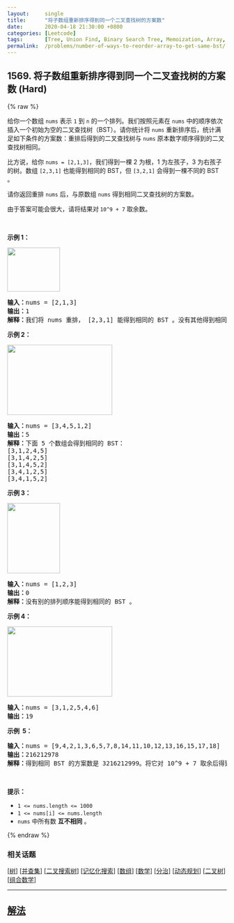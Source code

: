 ```yaml
---
layout:     single
title:      "将子数组重新排序得到同一个二叉查找树的方案数"
date:       2020-04-18 21:30:00 +0800
categories: [Leetcode]
tags:       [Tree, Union Find, Binary Search Tree, Memoization, Array, Math, Divide and Conquer, Dynamic Programming, Binary Tree, Combinatorics]
permalink:  /problems/number-of-ways-to-reorder-array-to-get-same-bst/
---
```


## 1569. 将子数组重新排序得到同一个二叉查找树的方案数 (Hard)

{% raw %}

<p>给你一个数组 <code>nums</code>&nbsp;表示 <code>1</code>&nbsp;到 <code>n</code>&nbsp;的一个排列。我们按照元素在 <code>nums</code>&nbsp;中的顺序依次插入一个初始为空的二叉查找树（BST）。请你统计将 <code>nums</code>&nbsp;重新排序后，统计满足如下条件的方案数：重排后得到的二叉查找树与 <code>nums</code>&nbsp;原本数字顺序得到的二叉查找树相同。</p>

<p>比方说，给你&nbsp;<code>nums = [2,1,3]</code>，我们得到一棵 2 为根，1 为左孩子，3 为右孩子的树。数组&nbsp;<code>[2,3,1]</code>&nbsp;也能得到相同的 BST，但&nbsp;<code>[3,2,1]</code>&nbsp;会得到一棵不同的&nbsp;BST 。</p>

<p>请你返回重排 <code>nums</code>&nbsp;后，与原数组 <code>nums</code>&nbsp;得到相同二叉查找树的方案数。</p>

<p>由于答案可能会很大，请将结果对<strong>&nbsp;</strong><code>10^9 + 7</code>&nbsp;取余数。</p>

<p>&nbsp;</p>

<p><strong>示例 1：</strong></p>

<p><img alt="" src="https://assets.leetcode-cn.com/aliyun-lc-upload/uploads/2020/08/30/bb.png" style="height: 101px; width: 121px;"></p>

<pre><strong>输入：</strong>nums = [2,1,3]
<strong>输出：</strong>1
<strong>解释：</strong>我们将 nums 重排， [2,3,1] 能得到相同的 BST 。没有其他得到相同 BST 的方案了。
</pre>

<p><strong>示例 2：</strong></p>

<p><strong><img alt="" src="https://assets.leetcode-cn.com/aliyun-lc-upload/uploads/2020/08/30/ex1.png" style="height: 161px; width: 241px;"></strong></p>

<pre><strong>输入：</strong>nums = [3,4,5,1,2]
<strong>输出：</strong>5
<strong>解释：</strong>下面 5 个数组会得到相同的 BST：
[3,1,2,4,5]
[3,1,4,2,5]
[3,1,4,5,2]
[3,4,1,2,5]
[3,4,1,5,2]
</pre>

<p><strong>示例 3：</strong></p>

<p><strong><img alt="" src="https://assets.leetcode-cn.com/aliyun-lc-upload/uploads/2020/08/30/ex4.png" style="height: 161px; width: 121px;"></strong></p>

<pre><strong>输入：</strong>nums = [1,2,3]
<strong>输出：</strong>0
<strong>解释：</strong>没有别的排列顺序能得到相同的 BST 。
</pre>

<p><strong>示例 4：</strong></p>

<p><strong><img alt="" src="https://assets.leetcode-cn.com/aliyun-lc-upload/uploads/2020/08/30/abc.png" style="height: 161px; width: 241px;"></strong></p>

<pre><strong>输入：</strong>nums = [3,1,2,5,4,6]
<strong>输出：</strong>19
</pre>

<p><strong>示例&nbsp; 5：</strong></p>

<pre><strong>输入：</strong>nums = [9,4,2,1,3,6,5,7,8,14,11,10,12,13,16,15,17,18]
<strong>输出：</strong>216212978
<strong>解释：</strong>得到相同 BST 的方案数是 3216212999。将它对 10^9 + 7 取余后得到 216212978。
</pre>

<p>&nbsp;</p>

<p><strong>提示：</strong></p>

<ul>
	<li><code>1 &lt;= nums.length &lt;= 1000</code></li>
	<li><code>1 &lt;= nums[i] &lt;= nums.length</code></li>
	<li><code>nums</code>&nbsp;中所有数 <strong>互不相同</strong>&nbsp;。</li>
</ul>

{% endraw %}

### 相关话题
  [[树](https://github.com/openset/leetcode/tree/master/tag/tree/README.md)]
  [[并查集](https://github.com/openset/leetcode/tree/master/tag/union-find/README.md)]
  [[二叉搜索树](https://github.com/openset/leetcode/tree/master/tag/binary-search-tree/README.md)]
  [[记忆化搜索](https://github.com/openset/leetcode/tree/master/tag/memoization/README.md)]
  [[数组](https://github.com/openset/leetcode/tree/master/tag/array/README.md)]
  [[数学](https://github.com/openset/leetcode/tree/master/tag/math/README.md)]
  [[分治](https://github.com/openset/leetcode/tree/master/tag/divide-and-conquer/README.md)]
  [[动态规划](https://github.com/openset/leetcode/tree/master/tag/dynamic-programming/README.md)]
  [[二叉树](https://github.com/openset/leetcode/tree/master/tag/binary-tree/README.md)]
  [[组合数学](https://github.com/openset/leetcode/tree/master/tag/combinatorics/README.md)]

---

## [解法](https://github.com/openset/leetcode/tree/master/problems/number-of-ways-to-reorder-array-to-get-same-bst)
